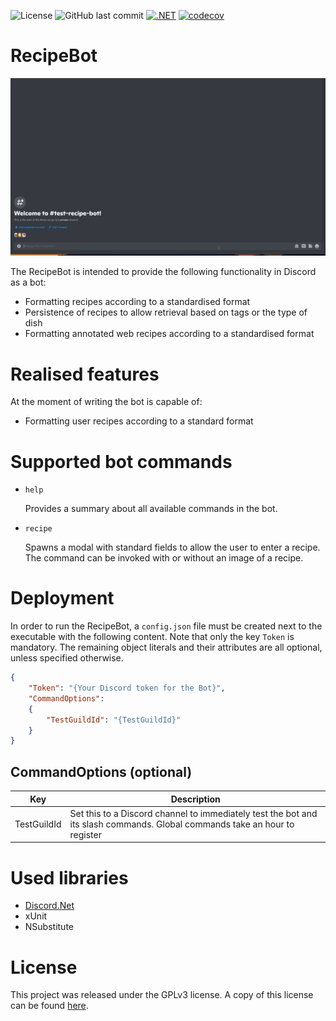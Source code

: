 ![License](https://img.shields.io/github/license/SH-Tang/RecipeBot)
![GitHub last commit](https://img.shields.io/github/last-commit/SH-Tang/RecipeBot)
[![.NET](https://github.com/SH-Tang/RecipeBot/actions/workflows/dotnet.yml/badge.svg)](https://github.com/SH-Tang/RecipeBot/actions/workflows/dotnet.yml)
[![codecov](https://codecov.io/gh/SH-Tang/RecipeBot/branch/master/graph/badge.svg?token=20HZTP4M1O)](https://codecov.io/gh/SH-Tang/RecipeBot)


# RecipeBot

![Alt text](docs/RecipeCommand.gif?raw=true "Recipe Command within Discord")

The RecipeBot is intended to provide the following functionality in Discord as a bot:

* Formatting recipes according to a standardised format
* Persistence of recipes to allow retrieval based on tags or the type of dish
* Formatting annotated web recipes according to a standardised format

# Realised features
At the moment of writing the bot is capable of:
* Formatting user recipes according to a standard format

# Supported bot commands

* `help`

   Provides a summary about all available commands in the bot.
   
* `recipe`

   Spawns a modal with standard fields to allow the user to enter a recipe. The command can be invoked with or without an image of a recipe.

# Deployment
In order to run the RecipeBot, a `config.json` file must be created next to the executable with the following content. Note that only the key `Token` is mandatory. The remaining object literals and their attributes are all optional, unless specified otherwise.

```json
{
    "Token": "{Your Discord token for the Bot}",
    "CommandOptions":
    {
        "TestGuildId": "{TestGuildId}"
    }
}
```

## CommandOptions (optional)
| Key | Description |
|---|---|
| TestGuildId | Set this to a Discord channel to immediately test the bot and its slash commands. Global commands take an hour to register |



# Used libraries

* [Discord.Net](https://github.com/discord-net/Discord.Net)
* xUnit 
* NSubstitute

# License

This project was released under the GPLv3 license. A copy of this license can be found [here](/licenses).
